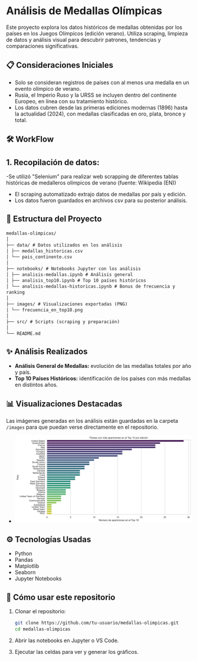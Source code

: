 # Análisis de Medallas Olímpicas

Este proyecto explora los datos históricos de medallas obtenidas por los países en los Juegos Olímpicos (edición verano). Utiliza scraping, limpieza de datos y análisis visual para descubrir patrones, tendencias y comparaciones significativas.

## 📋 Consideraciones Iniciales

- Solo se consideran registros de países con al menos una medalla en un evento olímpico de verano.
- Rusia, el Imperio Ruso y la URSS se incluyen dentro del continente Europeo, en línea con su tratamiento histórico.
- Los datos cubren desde las primeras ediciones modernas (1896) hasta la actualidad (2024), con medallas clasificadas en oro, plata, bronce y total.

## 🛠 WorkFlow

## 1. Recopilación de datos:
-Se utilizó "Selenium" para realizar web scrapping de diferentes tablas históricas de medalleros olímpicos de verano (fuente: Wikipedia (EN))
- El scraping automatizado extrajo datos de medallas por país y edición.
- Los datos fueron guardados en archivos csv para su posterior análisis.

## 📁 Estructura del Proyecto

```
medallas-olimpicas/
│
├── data/ # Datos utilizados en los análisis
│ ├── medallas_historicas.csv
│ └── pais_continente.csv
│
├── notebooks/ # Notebooks Jupyter con los análisis
│ ├── analisis-medallas.ipynb # Análisis general
│ ├── analisis_top10.ipynb # Top 10 países históricos
│ └── analisis-medallas-historicas.ipynb # Bonus de frecuencia y ranking
│
├── images/ # Visualizaciones exportadas (PNG)
│ └── frecuencia_en_top10.png
│
├── src/ # Scripts (scraping y preparación)
│
└── README.md
```
## ✨ Análisis Realizados

- **Análisis General de Medallas:** evolución de las medallas totales por año y país.
- **Top 10 Países Históricos:** identificación de los países con más medallas en distintos años.


## 📊 Visualizaciones Destacadas

Las imágenes generadas en los análisis están guardadas en la carpeta `/images` para que puedan verse directamente en el repositorio.

- ![Apariciones en top 10 de paises más frecuentes](images/top10_apariciones.png)

## ⚙️ Tecnologías Usadas

- Python
- Pandas
- Matplotlib
- Seaborn
- Jupyter Notebooks

## 🚀 Cómo usar este repositorio

1. Clonar el repositorio:
   ```bash
   git clone https://github.com/tu-usuario/medallas-olimpicas.git
   cd medallas-olimpicas
2. Abrir las notebooks en Jupyter o VS Code.

3. Ejecutar las celdas para ver y generar los gráficos.   